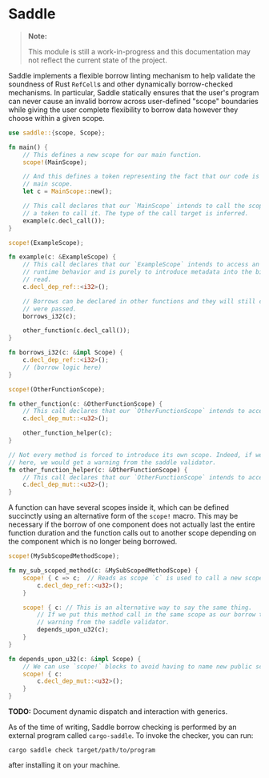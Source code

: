 # Saddle

> **Note:**
>
> This module is still a work-in-progress and this documentation may not reflect the current state
> of the project.

Saddle implements a flexible borrow linting mechanism to help validate the soundness of Rust `RefCell`s and other dynamically borrow-checked mechanisms. In particular, Saddle statically ensures that the user's program can never cause an invalid borrow across user-defined "scope" boundaries while giving the user complete flexibility to borrow data however they choose within a given scope.

```rust
use saddle::{scope, Scope};

fn main() {
    // This defines a new scope for our main function.
    scope!(MainScope);

    // And this defines a token representing the fact that our code is currently executing in the
    // main scope.
    let c = MainScope::new();

    // This call declares that our `MainScope` intends to call the scope `ExampleScope`, granting us
    // a token to call it. The type of the call target is inferred.
    example(c.decl_call());
}

scope!(ExampleScope);

fn example(c: &ExampleScope) {
    // This call declares that our `ExampleScope` intends to access an `i32`. This method has no
    // runtime behavior and is purely to introduce metadata into the binary for the validator to
    // read.
    c.decl_dep_ref::<i32>();

    // Borrows can be declared in other functions and they will still contribute to the scope they
    // were passed.
    borrows_i32(c);

    other_function(c.decl_call());
}

fn borrows_i32(c: &impl Scope) {
    c.decl_dep_ref::<i32>();
    // (borrow logic here)
}

scope!(OtherFunctionScope);

fn other_function(c: &OtherFunctionScope) {
    // This call declares that our `OtherFunctionScope` intends to access a `u32`.
    c.decl_dep_mut::<u32>();

    other_function_helper(c);
}

// Not every method is forced to introduce its own scope. Indeed, if we did introduce our own scope
// here, we would get a warning from the saddle validator.
fn other_function_helper(c: &OtherFunctionScope) {
    // This call declares that our `OtherFunctionScope` intends to access a `u32`.
    c.decl_dep_mut::<u32>();
}
```

A function can have several scopes inside it, which can be defined succinctly using an alternative form of the `scope!` macro. This may be necessary if the borrow of one component does not actually last the entire function duration and the function calls out to another scope depending on the component which is no longer being borrowed.

```rust
scope!(MySubScopedMethodScope);

fn my_sub_scoped_method(c: &MySubScopedMethodScope) {
    scope! { c => c;  // Reads as scope `c` is used to call a new scope, whose token we bind to `c`.
        c.decl_dep_ref::<u32>();
    }

    scope! { c: // This is an alternative way to say the same thing.
        // If we put this method call in the same scope as our borrow to `u32`, we would get a
        // warning from the saddle validator.
        depends_upon_u32(c);
    }
}

fn depends_upon_u32(c: &impl Scope) {
    // We can use `scope!` blocks to avoid having to name new public scopes for every new function.
    scope! { c:
        c.decl_dep_mut::<u32>();
    }
}
```

**TODO:** Document dynamic dispatch and interaction with generics.

As of the time of writing, Saddle borrow checking is performed by an external program called `cargo-saddle`. To invoke the checker, you can run:

```
cargo saddle check target/path/to/program
```

after installing it on your machine.
